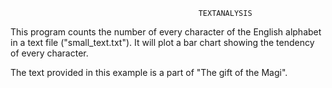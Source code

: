                                               TEXTANALYSIS

This program counts the number of every character of the English alphabet in a text file ("small_text.txt").
It will plot a bar chart showing the tendency of every character.

The text provided in this example is a part of "The gift of the Magi".
